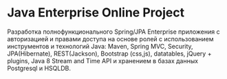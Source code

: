 Java Enterprise Online Project 
===============================
Разработка полнофункционального Spring/JPA Enterprise приложения c авторизацией и правами доступа на основе ролей с использованием инструментов и технологий Java: Maven, Spring MVC, Security, JPA(Hibernate), REST(Jackson), Bootstrap (css,js), datatables, jQuery + plugins, Java 8 Stream and Time API и хранением в базах данных Postgresql и HSQLDB.
  
